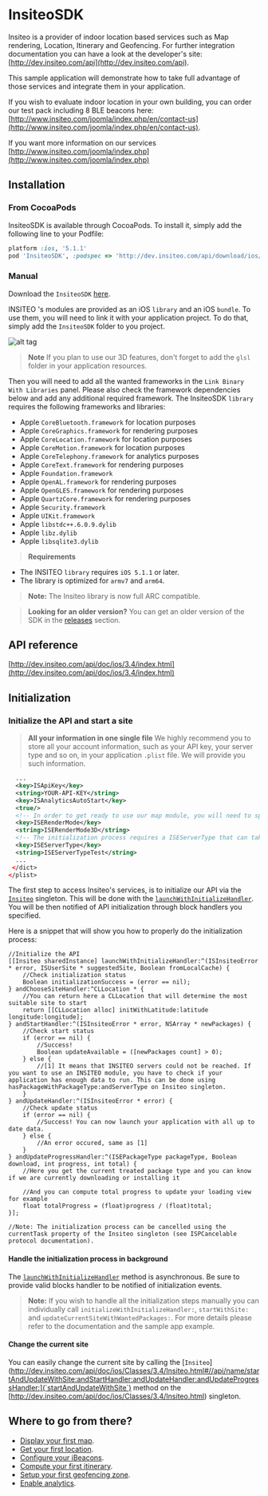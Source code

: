 # InsiteoSDK

Insiteo is a provider of indoor location based services such as Map rendering, Location, Itinerary and Geofencing. For further integration documentation you can have a look at the developer's site: [http://dev.insiteo.com/api](http://dev.insiteo.com/api).

This sample application will demonstrate how to take full advantage of those services and integrate them in your application.

If you wish to evaluate indoor location in your own building, you can order our test pack including 8 BLE beacons here:
[http://www.insiteo.com/joomla/index.php/en/contact-us](http://www.insiteo.com/joomla/index.php/en/contact-us).

If you want more information on our services [http://www.insiteo.com/joomla/index.php](http://www.insiteo.com/joomla/index.php)

## Installation

### From CocoaPods

InsiteoSDK is available through CocoaPods. To install it, simply add the following line to your Podfile:

```ruby
platform :ios, '5.1.1'
pod 'InsiteoSDK', :podspec => 'http://dev.insiteo.com/api/download/ios/3.4.1/InsiteoSDK.podspec'
```

### Manual

Download the `InsiteoSDK` [here](http://dev.insiteo.com/api/download/ios/3.4.1/InsiteoSDK.zip).

INSITEO 's modules are provided as an iOS `library` and an iOS `bundle`. To use them, you will need to link it with your application project. To do that, simply add the `InsiteoSDK` folder to you project.

![alt tag](http://dev.insiteo.com/api/img/ios-project-integration.png)

> **Note** If you plan to use our 3D features, don't forget to add the `glsl` folder in your application resources.

Then you will need to add all the wanted frameworks in the `Link Binary With Libraries` panel. Please also check the framework dependencies below and add any additional required framework. The InsiteoSDK `library` requires the following frameworks and libraries:

- Apple `CoreBluetooth.framework` for location purposes
- Apple `CoreGraphics.framework` for rendering purposes
- Apple `CoreLocation.framework` for location purposes
- Apple `CoreMotion.framework` for location purposes
- Apple `CoreTelephony.framework` for analytics purposes
- Apple `CoreText.framework` for rendering purposes
- Apple `Foundation.framework`
- Apple `OpenAL.framework` for rendering purposes
- Apple `OpenGLES.framework` for rendering purposes
- Apple `QuartzCore.framework` for rendering purposes
- Apple `Security.framework`
- Apple `UIKit.framework`
- Apple `libstdc++.6.0.9.dylib`
- Apple `libz.dylib`
- Apple `libsqlite3.dylib`

> **Requirements**
 - The INSITEO `library` requires `iOS 5.1.1` or later.
 - The library is optimized for `armv7` and `arm64`.

> **Note:** The Insiteo library is now full ARC compatible.

> **Looking for an older version?** You can get an older version of the SDK in the [releases](https://github.com/Insiteo/iOS/releases) section.

## API reference

[http://dev.insiteo.com/api/doc/ios/3.4/index.html](http://dev.insiteo.com/api/doc/ios/3.4/index.html)

## Initialization

### Initialize the API and start a site

> **All your information in one single file** We highly recommend you to store all your account information, such as your API key, your server type and so on, in your application `.plist` file. We will provide you such information.

```xml
  ...
  <key>ISApiKey</key>
  <string>YOUR-API-KEY</string>
  <key>ISAnalyticsAutoStart</key>
  <true/>
  <!-- In order to get ready to use our map module, you will need to specify the render mode you plan to use. You can choose between ISERenderMode2D and ISERenderMode3D. Please note that the default mode is ISERenderMode2D. -->
  <key>ISERenderMode</key>
  <string>ISERenderMode3D</string>
  <!-- The initialization process requires a ISEServerType that can take the following values: ISEServerTypeDev, ISEServerTypeTest or ISEServerTypeProd. Depending on its values the downloaded data will be stored under the appropriate folder (respectively 'dev', 'test' and 'release'). -->
  <key>ISEServerType</key>
  <string>ISEServerTypeTest</string>
  ...
 </dict>
</plist>
```

The first step to access Insiteo's services, is to initialize our API via the [`Insiteo`](http://dev.insiteo.com/api/doc/ios/Classes/3.4/Insiteo.html) singleton. This will be done with the [`launchWithInitializeHandler`](http://dev.insiteo.com/api/doc/ios/Classes/3.4/Insiteo.html#//api/name/launchWithInitializeHandler:andChooseSiteHandler:andStartHandler:andUpdateHandler:andUpdateProgressHandler:). You will be then notified of API initialization through block handlers you specified.

Here is a snippet that will show you how to properly do the initialization process:

```objectivec++
//Initialize the API
[[Insiteo sharedInstance] launchWithInitializeHandler:^(ISInsiteoError * error, ISUserSite * suggestedSite, Boolean fromLocalCache) {
    //Check initialization status
    Boolean initializationSuccess = (error == nil);
} andChooseSiteHandler:^CLLocation * {
    //You can return here a CLLocation that will determine the most suitable site to start
    return [[CLLocation alloc] initWithLatitude:latitude longitude:longitude];
} andStartHandler:^(ISInsiteoError * error, NSArray * newPackages) {
    //Check start status
    if (error == nil) {
        //Success!
        Boolean updateAvailable = ([newPackages count] > 0);
    } else {
        //[1] It means that INSITEO servers could not be reached. If you want to use an INSITEO module, you have to check if your application has enough data to run. This can be done using hasPackageWithPackageType:andServerType on Insiteo singleton.
    }
} andUpdateHandler:^(ISInsiteoError * error) {
    //Check update status
    if (error == nil) {
        //Success! You can now launch your application with all up to date data.
    } else {
        //An error occured, same as [1]
    }
} andUpdateProgressHandler:^(ISEPackageType packageType, Boolean download, int progress, int total) {
    //Here you get the current treated package type and you can know if we are currently downloading or installing it

    //And you can compute total progress to update your loading view for example
    float totalProgress = (float)progress / (float)total;
}];

//Note: The initialization process can be cancelled using the currentTask property of the Insiteo singleton (see ISPCancelable protocol documentation).
```

#### Handle the initialization process in background

The [`launchWithInitializeHandler`](http://dev.insiteo.com/api/doc/ios/Classes/3.4/Insiteo.html#//api/name/launchWithInitializeHandler:andChooseSiteHandler:andStartHandler:andUpdateHandler:andUpdateProgressHandler:) method is asynchronous. Be sure to provide valid blocks handler to be notified of initialization events.

> **Note:** If you wish to handle all the initialization steps manually you can individually call `initializeWithInitializeHandler:`, `startWithSite:` and `updateCurrentSiteWithWantedPackages:`. For more details please refer to the documentation and the sample app example.

#### Change the current site

You can easily change the current site by calling the [`Insiteo`](http://dev.insiteo.com/api/doc/ios/Classes/3.4/Insiteo.html#//api/name/startAndUpdateWithSite:andStartHandler:andUpdateHandler:andUpdateProgressHandler:](`startAndUpdateWithSite`) method on the [http://dev.insiteo.com/api/doc/ios/Classes/3.4/Insiteo.html) singleton.

## Where to go from there?

- [Display your first map](readme/map.md).
- [Get your first location](readme/location.md).
- [Configure your iBeacons](readme/beacon.md).
- [Compute your first itinerary](readme/itinerary.md).
- [Setup your first geofencing zone](readme/geofence.md).
- [Enable analytics](readme/analytics.md).
